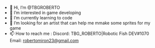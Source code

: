 - 👋 Hi, I’m @TBGROBERTO
- 👀 I’m interested in game developing
- 🌱 I’m currently learning to code
- 💞️ I’m looking for an artist that can help me mmake some sprites for my game
- 📫 How to reach me : Discord: TBG_ROBERTO|Robotic Fish DEV#1070 Email: robertomiron23@gmail.com
<!---
TBGROBERTO/TBGROBERTO is a ✨ special ✨ repository because its `README.md` (this file) appears on your GitHub profile.
You can click the Preview link to take a look at your changes.
--->
